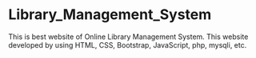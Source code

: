# Library_Management_System
This is best website of Online Library Management System. This website developed by using HTML, CSS, Bootstrap, JavaScript, php, mysqli, etc.
